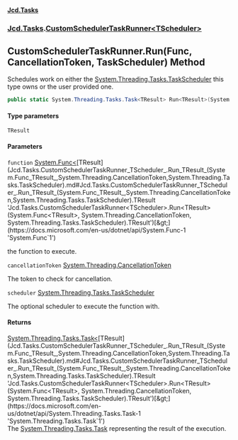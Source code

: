 #### [Jcd.Tasks](index.md 'index')
### [Jcd.Tasks](Jcd.Tasks.md 'Jcd.Tasks').[CustomSchedulerTaskRunner&lt;TScheduler&gt;](Jcd.Tasks.CustomSchedulerTaskRunner_TScheduler_.md 'Jcd.Tasks.CustomSchedulerTaskRunner<TScheduler>')

## CustomSchedulerTaskRunner<TScheduler>.Run<TResult>(Func<TResult>, CancellationToken, TaskScheduler) Method

Schedules work on either the [System.Threading.Tasks.TaskScheduler](https://docs.microsoft.com/en-us/dotnet/api/System.Threading.Tasks.TaskScheduler 'System.Threading.Tasks.TaskScheduler') this type owns or the user provided one.

```csharp
public static System.Threading.Tasks.Task<TResult> Run<TResult>(System.Func<TResult> function, System.Threading.CancellationToken cancellationToken, System.Threading.Tasks.TaskScheduler? scheduler=null);
```
#### Type parameters

<a name='Jcd.Tasks.CustomSchedulerTaskRunner_TScheduler_.Run_TResult_(System.Func_TResult_,System.Threading.CancellationToken,System.Threading.Tasks.TaskScheduler).TResult'></a>

`TResult`
#### Parameters

<a name='Jcd.Tasks.CustomSchedulerTaskRunner_TScheduler_.Run_TResult_(System.Func_TResult_,System.Threading.CancellationToken,System.Threading.Tasks.TaskScheduler).function'></a>

`function` [System.Func&lt;](https://docs.microsoft.com/en-us/dotnet/api/System.Func-1 'System.Func`1')[TResult](Jcd.Tasks.CustomSchedulerTaskRunner_TScheduler_.Run_TResult_(System.Func_TResult_,System.Threading.CancellationToken,System.Threading.Tasks.TaskScheduler).md#Jcd.Tasks.CustomSchedulerTaskRunner_TScheduler_.Run_TResult_(System.Func_TResult_,System.Threading.CancellationToken,System.Threading.Tasks.TaskScheduler).TResult 'Jcd.Tasks.CustomSchedulerTaskRunner<TScheduler>.Run<TResult>(System.Func<TResult>, System.Threading.CancellationToken, System.Threading.Tasks.TaskScheduler).TResult')[&gt;](https://docs.microsoft.com/en-us/dotnet/api/System.Func-1 'System.Func`1')

the function to execute.

<a name='Jcd.Tasks.CustomSchedulerTaskRunner_TScheduler_.Run_TResult_(System.Func_TResult_,System.Threading.CancellationToken,System.Threading.Tasks.TaskScheduler).cancellationToken'></a>

`cancellationToken` [System.Threading.CancellationToken](https://docs.microsoft.com/en-us/dotnet/api/System.Threading.CancellationToken 'System.Threading.CancellationToken')

The token to check for cancellation.

<a name='Jcd.Tasks.CustomSchedulerTaskRunner_TScheduler_.Run_TResult_(System.Func_TResult_,System.Threading.CancellationToken,System.Threading.Tasks.TaskScheduler).scheduler'></a>

`scheduler` [System.Threading.Tasks.TaskScheduler](https://docs.microsoft.com/en-us/dotnet/api/System.Threading.Tasks.TaskScheduler 'System.Threading.Tasks.TaskScheduler')

The optional scheduler to execute the function with.

#### Returns
[System.Threading.Tasks.Task&lt;](https://docs.microsoft.com/en-us/dotnet/api/System.Threading.Tasks.Task-1 'System.Threading.Tasks.Task`1')[TResult](Jcd.Tasks.CustomSchedulerTaskRunner_TScheduler_.Run_TResult_(System.Func_TResult_,System.Threading.CancellationToken,System.Threading.Tasks.TaskScheduler).md#Jcd.Tasks.CustomSchedulerTaskRunner_TScheduler_.Run_TResult_(System.Func_TResult_,System.Threading.CancellationToken,System.Threading.Tasks.TaskScheduler).TResult 'Jcd.Tasks.CustomSchedulerTaskRunner<TScheduler>.Run<TResult>(System.Func<TResult>, System.Threading.CancellationToken, System.Threading.Tasks.TaskScheduler).TResult')[&gt;](https://docs.microsoft.com/en-us/dotnet/api/System.Threading.Tasks.Task-1 'System.Threading.Tasks.Task`1')  
The [System.Threading.Tasks.Task](https://docs.microsoft.com/en-us/dotnet/api/System.Threading.Tasks.Task 'System.Threading.Tasks.Task') representing the result of the execution.